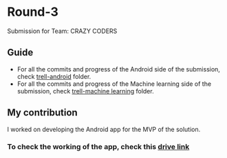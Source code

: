 # Round-3
Submission for Team: CRAZY CODERS

## Guide
- For all the commits and progress of the Android side of the submission, check [trell-android](https://github.com/anna4j/Round-3/tree/main/trell-android) folder.
- For all the commits and progress of the Machine learning side of the submission, check [trell-machine learning](https://github.com/anna4j/Round-3/tree/main/trell-machine%20learning) folder.

## My contribution
I worked on developing the Android app for the MVP of the solution.

### To check the working of the app, check this [drive link](https://drive.google.com/file/d/1lXSy8ppUPcvcgey-lcgQW4l4OFv41kr6/view?usp=sharing)
